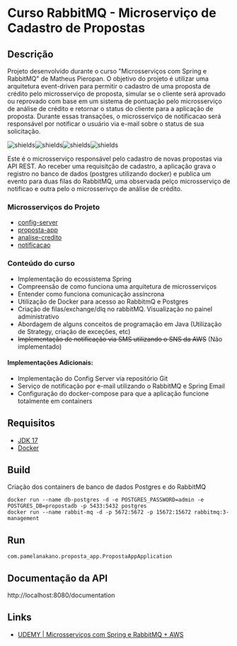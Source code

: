 # Curso RabbitMQ - Microserviço de Cadastro de Propostas

## Descrição
Projeto desenvolvido durante o curso "Microsserviços com Spring e RabbitMQ" de Matheus Pieropan. 
O objetivo do projeto é utilizar uma arquitetura event-driven para permitir o cadastro de uma proposta de crédito pelo microsserviço de proposta, simular se o cliente será aprovado ou reprovado com base em um sistema de pontuação pelo microsserviço de análise de crédito e retornar o status do cliente para a aplicação de proposta. Durante essas transações, o microsserviço de notificacao será responsável por notificar o usuário via e-mail sobre o status de sua solicitação. 

<p><img src="https://img.shields.io/badge/spring-%236DB33F.svg?style=for-the-badge&amp;logo=spring&amp;logoColor=white" alt="shields"><img src="https://img.shields.io/badge/postgres-%23316192.svg?style=for-the-badge&amp;logo=postgresql&amp;logoColor=white" alt="shields"><img src="https://img.shields.io/badge/docker-%230db7ed.svg?style=for-the-badge&amp;logo=docker&amp;logoColor=white" alt="shields"><img src="https://img.shields.io/badge/Rabbitmq-FF6600?style=for-the-badge&amp;logo=rabbitmq&amp;logoColor=white" alt="shields"></p>

Este é o microsserviço responsável pelo cadastro de novas propostas via API REST. Ao receber uma requisitção de cadastro, a aplicação grava o registro no banco de dados (postgres utilizando docker) e publica um evento para duas filas do RabbitMQ, uma observada pelço microsserviço de notificao e outra pelo o microsserivço de análise de crédito.

### Microsserviços do Projeto

- [config-server](https://github.com/pnakano/proposta-config)
- [proposta-app](https://github.com/pnakano/proposta-app)
- [analise-credito](https://github.com/pnakano/proposta-analisecredito)
- [notificacao](https://github.com/pnakano/proposta-notificacao)

### Conteúdo do curso

- Implementação do ecossistema Spring
- Compreensão de como funciona uma arquitetura de microsserviços
- Entender como funciona comunicação assíncrona
- Utilização de Docker para acesso ao RabbitmQ e Postgres
- Criação de filas/exchange/dlq no rabbitMQ. Visualização no painel administrativo
- Abordagem de alguns conceitos de programação em Java (Utilização de Strategy, criação de exceções, etc)
- <s>Implementação de notificação via SMS utilizando o SNS da AWS</s> (Não implementado)

#### Implementações Adicionais:

- Implementação do Config Server via repositório Git
- Serviço de notificação por e-mail utilizando o RabbitMQ e Spring Email
- Configuração do docker-compose para que a aplicação funcione totalmente em containers

## Requisitos

- [JDK 17](https://www.oracle.com/br/java/technologies/javase/jdk17-archive-downloads.html)
- [Docker](https://hub.docker.com/)

## Build

Criação dos containers de banco de dados Postgres e do RabbitMQ

```shell
docker run --name db-postgres -d -e POSTGRES_PASSWORD=admin -e POSTGRES_DB=propostadb -p 5433:5432 postgres
docker run --name rabbit-mq -d -p 5672:5672 -p 15672:15672 rabbitmq:3-management
```

## Run

`com.pamelanakano.proposta_app.PropostaAppApplication`

## Documentação da API

http://localhost:8080/documentation

## Links

* [UDEMY | Microsserviços com Spring e RabbitMQ + AWS](https://www.udemy.com/course/microsservicos-com-spring-e-rabbitmq-aws/)